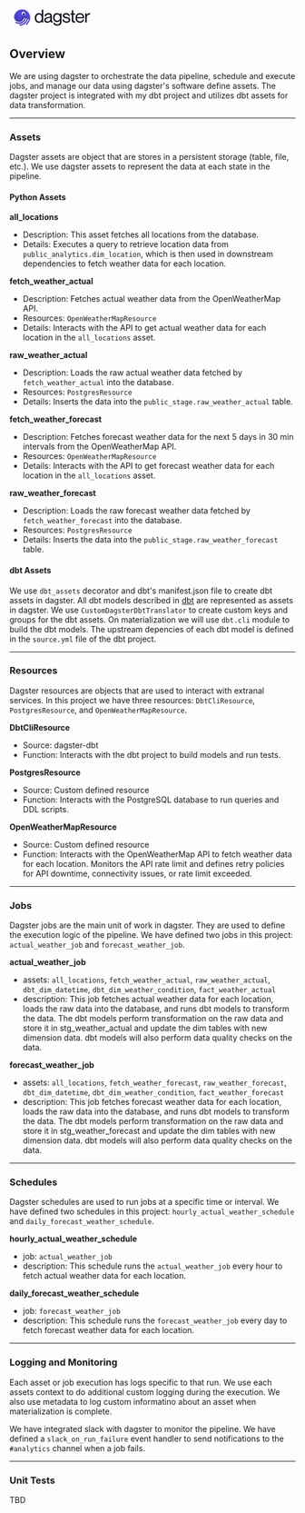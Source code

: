 <svg width="150" height="45" viewBox="0 0 1120 320" fill="none" xmlns="http://www.w3.org/2000/svg">
<path d="M424.576 57.2793H443.327V225.001H424.576V210.208H424.106C417.07 219.357 405.816 228.272 386.579 228.272C356.556 228.272 332.631 204.581 332.631 165.175C332.631 125.768 356.556 102.078 386.579 102.078C405.816 102.078 417.07 110.523 424.106 120.846H424.576V57.2793ZM424.576 165.175C424.576 137.031 410.739 118.498 388.457 118.498C363.827 118.498 351.391 141.719 351.391 165.175C351.391 188.631 363.827 211.852 388.457 211.852C410.739 211.852 424.576 193.318 424.576 165.175Z" fill="#030615"/>
<path d="M513.36 118.496C490.609 118.496 483.095 125.062 481.929 142.422H463.161C464.335 119.435 478.642 102.076 513.36 102.076C536.112 102.076 556.515 110.991 556.515 139.814V197.988C556.515 207.372 558.192 212.529 570.117 211.121V224.262C566.593 225.566 562.856 226.201 559.098 226.132C547.835 226.132 541.034 223.087 537.755 209.946H537.252C529.747 221.209 516.379 228.245 496.68 228.245C472.52 228.245 457.266 214.408 457.266 194.231C457.266 167.026 477.434 159.991 508.421 154.129C528.598 150.372 537.772 147.789 537.772 135.83C537.755 126.471 532.59 118.496 513.36 118.496ZM537.755 178.775V158.842C534.233 162.355 522.736 165.643 510.081 168.226C486.852 173.148 476.034 179.01 476.034 193.317C476.034 205.057 483.07 211.85 498.559 211.85C520.866 211.85 537.755 201.762 537.755 178.775Z" fill="#030615"/>
<path d="M664.72 105.364H683.489V218.416C683.489 250.284 663.32 266.502 630.48 266.502C597.64 266.502 578.168 249.143 576.297 228.765H595.116C597.464 240.958 607.318 250.107 629.599 250.107C651.881 250.107 664.779 240.489 664.779 218.24V200.126H664.31C657.274 210.441 646.019 218.886 626.312 218.886C596.76 218.886 572.834 199.892 572.834 160.485C572.834 121.079 596.76 102.076 626.312 102.076C646.019 102.076 657.274 110.991 664.31 120.14H664.779L664.72 105.364ZM664.72 160.485C664.72 132.333 650.883 118.496 628.602 118.496C603.972 118.496 591.543 137.029 591.543 160.485C591.543 183.941 603.972 202.466 628.602 202.466C650.917 202.466 664.72 188.629 664.72 160.485V160.485Z" fill="#030615"/>
<path d="M798.806 192.151C798.806 213.955 778.872 228.27 751.659 228.27C715.071 228.27 698.181 210.911 697.007 185.115H715.775C716.941 198.483 721.645 211.85 751.659 211.85C772.062 211.85 780.038 201.292 780.038 193.317C780.038 175.966 764.322 175.027 747.206 170.8C728.908 166.347 701.695 164.234 701.695 136.09C701.695 117.322 718.349 102.076 746.502 102.076C776.289 102.076 792.239 118.966 794.109 139.604H775.35C773.471 130.463 769.018 118.496 746.502 118.496C729.612 118.496 720.505 125.297 720.505 134.681C720.505 148.753 736.69 149.927 753.345 153.919C774.645 159.076 798.806 162.59 798.806 192.151Z" fill="#030615"/>
<path d="M862.229 121.784H838.748V193.787C838.748 207.398 846.296 209.721 862.229 208.572V225C857.602 225.968 852.885 226.441 848.157 226.409C832.224 226.409 820.005 220.078 820.005 195.682V121.801H802.395V105.364H820.005V65.4883H838.773V105.364H862.254L862.229 121.784Z" fill="#030615"/>
<path d="M961.957 188.159H980.725C974.62 210.441 957.504 228.27 927.717 228.27C891.355 228.27 869.308 202.701 869.308 165.173C869.308 125.297 891.824 102.076 926.778 102.076C964.305 102.076 982.604 127.645 982.604 170.096H888.076C888.076 191.682 900.974 211.85 927.012 211.85C950.938 211.85 959.844 196.369 961.957 188.159ZM888.076 153.718H963.836C963.836 134.48 949.294 118.496 926.778 118.496C904.261 118.496 888.076 134.43 888.076 153.718Z" fill="#030615"/>
<path d="M1060 102.781V121.549H1059.53C1033.53 117.356 1015.44 135.621 1015.44 161.19V225H996.667V105.364H1015.44V129.054H1015.9C1022.24 113.339 1031.84 102.076 1048.98 102.076C1052.66 102.038 1056.35 102.273 1060 102.781V102.781Z" fill="#030615"/>
<path d="M130.768 257.891C130.771 259.078 131.019 260.252 131.497 261.339C131.974 262.426 132.67 263.403 133.542 264.209C134.413 265.015 135.442 265.632 136.562 266.023C137.683 266.413 138.872 266.568 140.056 266.478C185.038 263.258 227.522 231.425 241.085 181.703C241.798 178.844 243.944 177.41 246.802 177.41C248.267 177.469 249.651 178.103 250.652 179.175C251.653 180.247 252.191 181.671 252.15 183.137C252.15 194.224 237.9 223.198 217.521 240.012C216.482 240.886 215.654 241.983 215.098 243.222C214.543 244.46 214.273 245.808 214.31 247.165C214.331 248.269 214.569 249.357 215.011 250.369C215.454 251.38 216.091 252.294 216.887 253.058C217.683 253.822 218.622 254.422 219.65 254.822C220.678 255.223 221.775 255.417 222.878 255.392C224.663 255.392 227.522 254.319 231.093 251.098C245.344 238.217 272.504 202.09 272.504 162.382C272.504 104.166 227.497 54 164.684 54C108.637 54 60.084 99.7881 60.084 152.729C60.084 187.783 87.9316 214.25 124.698 214.25C152.907 214.25 178.969 194.224 186.111 166.676C186.823 163.816 188.961 162.382 191.819 162.382C193.286 162.441 194.669 163.075 195.672 164.147C196.674 165.219 197.215 166.642 197.176 168.11C197.176 180.63 173.612 224.296 125.771 224.296C114.346 224.296 100.07 221.076 90.0692 215.348C88.7304 214.699 87.2721 214.334 85.7856 214.275C84.6474 214.231 83.5124 214.424 82.4521 214.84C81.3918 215.256 80.4291 215.887 79.6244 216.694C78.8198 217.501 78.1906 218.465 77.7766 219.526C77.3625 220.588 77.1725 221.724 77.2184 222.862C77.2646 224.321 77.6823 225.744 78.4319 226.995C79.1816 228.247 80.2383 229.287 81.502 230.016C94.7133 237.563 110.423 241.463 126.484 241.463C166.47 241.463 202.885 214.275 213.598 174.215C214.31 171.355 216.456 169.921 219.307 169.921C220.773 169.98 222.157 170.614 223.159 171.686C224.162 172.758 224.702 174.181 224.663 175.649C224.663 192.102 195.391 245.044 138.983 249.337C136.8 249.499 134.755 250.462 133.238 252.041C131.722 253.62 130.842 255.703 130.768 257.891V257.891Z" fill="#4F43DD"/>
<path d="M186.664 120.897C194.363 120.84 201.921 122.968 208.459 127.036C209.12 123.418 209.484 119.752 209.549 116.075C209.549 99.0932 196.606 83.8809 180.846 83.8809C168.591 83.8809 160.929 94.0364 160.929 106.582C160.87 113.359 163.251 119.932 167.635 125.099C173.575 122.265 180.084 120.828 186.664 120.897V120.897Z" fill="white"/>
<path d="M223.59 182.417C225.778 174.937 226.742 169.746 226.742 166.374C226.675 164.919 226.051 163.544 225 162.536C223.948 161.527 222.549 160.962 221.092 160.957C219.735 160.982 218.425 161.461 217.371 162.316C216.317 163.172 215.579 164.355 215.274 165.678C214.679 168.136 213.405 174.794 212.147 179.021C212.667 177.438 213.142 175.831 213.573 174.199C214.285 171.331 216.431 169.905 219.281 169.905C220.747 169.962 222.131 170.594 223.133 171.665C224.136 172.735 224.676 174.158 224.638 175.624C224.571 177.93 224.201 180.216 223.54 182.425L223.59 182.417Z" fill="#352D8E"/>
<path d="M253.936 174.599C253.867 173.145 253.244 171.773 252.194 170.765C251.145 169.758 249.749 169.191 248.294 169.182C246.938 169.209 245.63 169.688 244.578 170.543C243.526 171.399 242.789 172.581 242.485 173.903C241.881 176.419 240.582 183.178 239.308 187.396H239.366C239.987 185.518 240.565 183.614 241.043 181.677C241.755 178.809 243.901 177.383 246.76 177.383C248.225 177.44 249.608 178.073 250.609 179.143C251.61 180.214 252.149 181.637 252.108 183.103C252.067 184.883 251.823 186.653 251.379 188.377C253.156 182.138 253.936 177.626 253.936 174.599Z" fill="#352D8E"/>
<path d="M186.664 120.896C190.49 120.888 194.3 121.398 197.989 122.413C199.926 119.771 200.894 116.542 200.73 113.269C200.566 109.997 199.28 106.88 197.089 104.445C194.897 102.01 191.934 100.404 188.698 99.8977C185.462 99.3916 182.15 100.016 179.32 101.666L185.188 111.327L174.199 106.572C172.71 108.975 171.964 111.764 172.053 114.59C172.143 117.415 173.064 120.151 174.702 122.455C178.602 121.404 182.625 120.879 186.664 120.896V120.896Z" fill="#030615"/>
<path d="M101.997 183.069C106.627 183.069 110.38 179.314 110.38 174.683C110.38 170.051 106.627 166.297 101.997 166.297C97.3674 166.297 93.6143 170.051 93.6143 174.683C93.6143 179.314 97.3674 183.069 101.997 183.069Z" fill="#352D8E"/>
<path d="M101.997 149.526C106.627 149.526 110.38 145.772 110.38 141.14C110.38 136.508 106.627 132.754 101.997 132.754C97.3674 132.754 93.6143 136.508 93.6143 141.14C93.6143 145.772 97.3674 149.526 101.997 149.526Z" fill="#352D8E"/>
<path d="M85.2324 166.298C89.8621 166.298 93.6152 162.543 93.6152 157.911C93.6152 153.28 89.8621 149.525 85.2324 149.525C80.6027 149.525 76.8496 153.28 76.8496 157.911C76.8496 162.543 80.6027 166.298 85.2324 166.298Z" fill="#352D8E"/>
<path d="M122.955 214.233H124.631C152.839 214.233 178.901 194.207 186.044 166.658C186.756 163.799 188.894 162.365 191.752 162.365C193.218 162.424 194.602 163.058 195.605 164.13C196.607 165.202 197.147 166.625 197.109 168.092C196.981 171.02 196.319 173.899 195.156 176.588C195.358 176.275 195.535 175.947 195.684 175.606C197.805 170.756 198.901 165.52 198.903 160.226C198.903 152 193.186 146.632 184.979 146.632C170.67 146.632 167.803 159.128 161.767 172.487C155.505 186.357 144.004 201.36 114.999 201.36C84.8634 201.36 53.8973 180.252 61.4502 137.332C61.5424 136.796 61.6179 136.318 61.6766 135.873C60.5699 141.418 60.0083 147.058 60 152.712C60.0838 187.263 87.068 213.428 122.955 214.233Z" fill="#352D8E"/>
</svg>

## Overview
We are using dagster to orchestrate the data pipeline, schedule and execute jobs, and manage our data using dagster's software define assets. The dagster project is integrated with my dbt project and utilizes dbt assets for data transformation. 

---
### Assets
Dagster assets are object that are stores in a persistent storage (table, file, etc.). We use dagster assets to represent the data at each state in the pipeline. 

#### Python Assets
**all_locations**
  - Description: This asset fetches all locations from the database.
  - Details: Executes a query to retrieve location data from `public_analytics.dim_location`, which is then used in downstream dependencies to fetch weather data for each location.

**fetch_weather_actual**
  - Description: Fetches actual weather data from the OpenWeatherMap API.
  - Resources: `OpenWeatherMapResource`
  - Details: Interacts with the API to get actual weather data for each location in the `all_locations` asset.

**raw_weather_actual**
  - Description: Loads the raw actual weather data fetched by `fetch_weather_actual` into the database.
  - Resources: `PostgresResource`
  - Details: Inserts the data into the `public_stage.raw_weather_actual` table.

**fetch_weather_forecast**
  - Description: Fetches forecast weather data for the next 5 days in 30 min intervals from the OpenWeatherMap API.
  - Resources: `OpenWeatherMapResource`
  - Details: Interacts with the API to get forecast weather data for each location in the `all_locations` asset.
  
**raw_weather_forecast**
  - Description: Loads the raw forecast weather data fetched by `fetch_weather_forecast` into the database.
  - Resources: `PostgresResource`
  - Details: Inserts the data into the `public_stage.raw_weather_forecast` table.


#### dbt Assets
We use `dbt_assets` decorator and dbt's manifest.json file to create dbt assets in dagster. All dbt models described in [dbt](dbt.md) are represented as assets in dagster. 
We use `CustomDagsterDbtTranslator` to create custom keys and groups for the dbt assets. On materialization we will use `dbt.cli` module to build the dbt models. The upstream depencies of each dbt model is defined in the `source.yml` file of the dbt project.

---
### Resources
Dagster resources are objects that are used to interact with extranal services. In this project we have three resources: `DbtCliResource`, `PostgresResource`, and `OpenWeatherMapResource`.

**DbtCliResource**
  - Source: dagster-dbt
  - Function: Interacts with the dbt project to build models and run tests.

**PostgresResource**
  - Source: Custom defined resource
  - Function: Interacts with the PostgreSQL database to run queries and DDL scripts.

**OpenWeatherMapResource**
  - Source: Custom defined resource
  - Function: Interacts with the OpenWeatherMap API to fetch weather data for each location. Monitors the API rate limit and defines retry policies for API downtime, connectivity issues, or rate limit exceeded.

---
### Jobs
Dagster jobs are the main unit of work in dagster. They are used to define the execution logic of the pipeline. We have defined two jobs in this project: `actual_weather_job` and `forecast_weather_job`.

**actual_weather_job**
  - assets: `all_locations`, `fetch_weather_actual`, `raw_weather_actual`, `dbt_dim_datetime`, `dbt_dim_weather_condition`, `fact_weather_actual`
  - description:
This job fetches actual weather data for each location, loads the raw data into the database, and runs dbt models to transform the data. The dbt models perform transformation on the raw data and store it in stg_weather_actual and update the dim tables with new dimension data. dbt models will also perform data quality checks on the data.

**forecast_weather_job**
  - assets: `all_locations`, `fetch_weather_forecast`, `raw_weather_forecast`, `dbt_dim_datetime`, `dbt_dim_weather_condition`, `fact_weather_forecast`
  - description:
This job fetches forecast weather data for each location, loads the raw data into the database, and runs dbt models to transform the data. The dbt models perform transformation on the raw data and store it in stg_weather_forecast and update the dim tables with new dimension data. dbt models will also perform data quality checks on the data.

---
### Schedules
Dagster schedules are used to run jobs at a specific time or interval. We have defined two schedules in this project: `hourly_actual_weather_schedule` and `daily_forecast_weather_schedule`.

**hourly_actual_weather_schedule**
  - job: `actual_weather_job`
  - description:
This schedule runs the `actual_weather_job` every hour to fetch actual weather data for each location.

**daily_forecast_weather_schedule**
  - job: `forecast_weather_job`
  - description:
This schedule runs the `forecast_weather_job` every day to fetch forecast weather data for each location.


---
### Logging and Monitoring
Each asset or job execution has logs specific to that run. We use each assets context to do additional custom logging during the execution. We also use metadata to log custom informatino about an asset when materialization is complete.

We have integrated slack with dagster to monitor the pipeline. We have defined a `slack_on_run_failure` event handler to send notifications to the `#analytics` channel when a job fails.

---
### Unit Tests
TBD